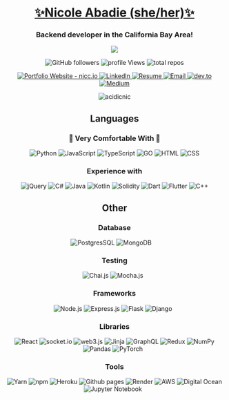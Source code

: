 [<h1 align="center">✨Nicole Abadie (she/her)✨</h1>](https://nicc.io/)

<h3 align="center">Backend developer in the California Bay Area!</h3>

<p align="center">
  <img src="https://images.weserv.nl/?url=avatars.githubusercontent.com/u/28547209?v=4&h=300&w=300&fit=cover&mask=circle&maxage=7d"></img>
</p>

<p align="center">
  <img alt="GitHub followers" src="https://img.shields.io/github/followers/acidicnic?labelColor=1f1f1f&logo=github&color=green">
  <img src="https://komarev.com/ghpvc/?username=acidicnic&label=Profile%20Views&label_color=1f1f1f&logo=github&color=green" alt="profile Views"/>
  <!-- <img src="https://badges.pufler.dev/commits/monthly/acidicnic?labelColor=1f1f1f&logo=github&color=green" alt="commits this month"/> -->
  <img src="https://badges.pufler.dev/repos/acidicnic?labelColor=1f1f1f&logo=github&color=green" alt="total repos"/>
</p>

<!-- <p align="center">
  <img src="https://komarev.com/ghpvc/?username=acidicnic&label=Profile%20Views&label_color=1f1f1f&logo=github&color=green" alt="profile Views"/>
</p> -->

<p align='center'>
  <a href="https://nicc.io">
    <img alt="Portfolio Website - nicc.io" src="https://img.shields.io/badge/Portfolio-nicc.io-hotpink?logo=undertale&logoColor=hotpink&labelColor=1f1f1f">
  </a>
  <a href="https://www.linkedin.com/in/nicoleabadie">
    <img alt="LinkedIn" src="https://img.shields.io/badge/LinkedIn-%230077B5.svg?logo=linkedin&logoColor=white"/>
  </a>
  <a href="https://github.com/AcidicNic/resume/raw/main/nicole_rocha_abadie_resume.pdf">
    <img alt ="Resume" src="https://img.shields.io/badge/Resume-white?logo=data%3Aimage%2Fpng%3Bbase64%2CiVBORw0KGgoAAAANSUhEUgAAAEIAAABCCAYAAADjVADoAAAACXBIWXMAAAsTAAALEwEAmpwYAAADvUlEQVR4nO2bS0hUURjHf2lpaUYWRBq9oBcVUoibIIQKetGmqE2ronIRBm56bIqiRUFQm8KEIqgwCqGSFoFFRbSooVpkYhQRiJKW2fthOXHgP3AZZu7MvXNzzkz3Dx%2FMPfe85jf3nPPdM9%2BBUK4qBGYA1Tli04ACAtQE4BjQC0RzzLqBg0BpphDmAq8dFb8EOoDfjrQPQMRC63b08SkwyS%2BEsfripqJbghJTJXBJ974BC7BTS4Dn6udtYISfSvaqgnZgdIL7ptKbytOCvTJPQo%2F6ucZPBU9UeKVLntnAEPA9iHH4D7Vb3%2BWMn8JfVbgkRb5XyrcwLn0RcBF46HFs39fkXE5wWqo%2B3vNTOCpLpYjymSUrpvl6SjKZ8R8Do1TfZM1TXoDucvSnWnVGhhvECaWdB2o8rv%2Fm1%2BtU%2BRWqr0ZD0AvIVhtAXFPaOj8NA6dVfocjbZZHoCU2gLjuAmKrVqIB4AYwJ0GeRpWvIxhZB2Jbgke4N4Gzk%2Fcg2pW%2BRatCm66dE5t1IH6q8J4U1uUBxIDSzfuL0T5dH7UZxBWPs3Q6IGKeaJsgvE%2BSzyoQxZrYjqSwHg8gjH%2FRFwfwQoK240FM15Lan6aZNg4HBSJdeV01zMTYoOGQbHmNB1EF%2FPL4hDbbCmIcsAzYmMCWA2UuINC7TLkHMxtJ1oHYAHxM8Qv2yqtMBiITWQGiEvii67vA5QT2SPdf5DOITfps3O5kKtROV2xpzUsQdfpsvpybYltrFfkE4qzSGnyAmOLwONfnOojVShtybPD8SLH2%2F1G%2B2HxinK2JwHhtvvbnoh9htBN453Htj1mHYwWpcMDJOT%2FCqXKPZnbP4zXGRz1W%2BBG2KQQhhSCkEIQUgsg2iAMOvyBbdsoGEPstAHHSBhC2KQQhhSCkEIQUgsg2iAIfL0lBmxUvXcezvHRGFeOVdRD1wFuPmylBmtmYOWQDCNsUgpBCEHEg3igKx83W%2Bg1djuTQ0EjXmvIdRJ%2Fis9wsFk3M%2F%2B5HRGX8735ENEgQ9TnsRwQKwjaFIKQQhBSCkEIQ2QZRDCweptN8QQelBwqiyQI%2FotUGEJt9nNwJ2uqHG8QdFazFXlWpjyZK2E2lyvfJTyONKmz%2B5rNVpY4ge3MAJplWKc8DP43UqrBxbWdir5rVz6tJ7hdrOEcV9uRLLaqgSyHFplLbNBX4rH6eizssM08HZKMKXCvy20iZIyQwqsew30IbdPRxUAdpnEe%2Bn%2BlwfUYaCWzXzOz1RF62rVPnR1KdcfWsIgs2ZtI1E7EXChf9BUdpGJJQdEHuAAAAAElFTkSuQmCC&logoColor=white&link=https%3A%2F%2Fgithub.com%2FAcidicNic%2Fresume%2Fraw%2Fmain%2Fnicole_rocha_abadie_resume.pdf"/>
  </a>
  <a href="mailto:nicole.rocha.abadie@gmail.com">
    <img alt="Email" src="https://img.shields.io/badge/Email-1f1f1f?logo=data:image/png;base64,iVBORw0KGgoAAAANSUhEUgAAAB4AAAAeCAYAAAA7MK6iAAAACXBIWXMAAAsTAAALEwEAmpwYAAABD0lEQVR4nO2UvU7DMBCAXYoQCJWhExK8TMTMRLduwNatS1+BATZWJrp1Y2NiTccO7dYH6BMgCvSrTjpLVmTynyX4k6wkZ/s+y/HZmECgtQDnwILmWAIXSemVPvtA3IA0ltyuy4q/gIG+nwLvNUo/gJ7mvgY+XbHwA9zq9xEwq0H6BhxrziHwLcGkWNgBY411gZcK0lfgUHONgF/b4RNbHjTeAR5LSJ+BA80xSXamiTMnp+Au+sk3wGSIhelf2+Uh928yOcT2gJw4B2TrGVPoYJqcYlsSZ25JOH1SijdFStEUEAtz5xKIgLW2yLl8ZAx1i4UVcFn1ujUlxMIGuJMFaLvXGE2LK2OC+P9sdSDQKvZNXEL/XxSdmQAAAABJRU5ErkJggg==&logoColor=white"/>
  </a>
  <a href="">
    <img alt ="dev.to" src="https://img.shields.io/badge/dev.to-0A0A0A?logo=dev.to&logoColor=white"/>
  </a>
  <a href="">
    <img alt ="Medium" src="https://img.shields.io/badge/Medium-12100E?logo=medium&logoColor=white"/>
  </a>
</p>

<p align="center"><img src="https://github-readme-streak-stats.herokuapp.com/?user=acidicnic&theme=cobalt" alt="acidicnic" /></p>


<h2 align="center">Languages</h2>

<h3 align="center">💖 Very Comfortable With 💖</h3>

<div align="center">
<img alt="Python" src="https://img.shields.io/badge/Python-3776AB?style=for-the-badge&logo=python&logoColor=white"/>
<img alt="JavaScript" src="https://img.shields.io/badge/JavaScript-F7DF1E?style=for-the-badge&logo=javascript&logoColor=black"/>
<img alt="TypeScript" src="https://img.shields.io/badge/TypeScript-007ACC?style=for-the-badge&logo=typescript&logoColor=white"/>
<img alt="GO" src="https://img.shields.io/badge/Go-00ADD8?style=for-the-badge&logo=go&logoColor=white"/>
<img alt="HTML" src="https://img.shields.io/badge/HTML5-E34F26?style=for-the-badge&logo=html5&logoColor=white"/>
<img alt="CSS" src="https://img.shields.io/badge/CSS3-1572B6?style=for-the-badge&logo=css3&logoColor=white"/>
</div>

<h3 align="center">Experience with</h3>

<div align="center">
<img alt="jQuery" src="https://img.shields.io/badge/jQuery-0769AD?style=for-the-badge&logo=jquery&logoColor=white"/>
<img alt="C#" src="https://img.shields.io/badge/C%23-239120?style=for-the-badge&logo=c-sharp&logoColor=white"/>
<img alt="Java" src="https://img.shields.io/badge/Java-ED8B00?style=for-the-badge&logo=openjdk&logoColor=white"/>
<img alt="Kotlin" src="https://img.shields.io/badge/Kotlin-0095D5?&style=for-the-badge&logo=kotlin&logoColor=white"/>
<img alt="Solidity" src="https://img.shields.io/badge/Solidity-2b247c?style=for-the-badge&logo=solidity&logoColor=white"/>
<img alt="Dart" src="https://img.shields.io/badge/Dart-0175C2?style=for-the-badge&logo=dart&logoColor=white"/>
<img alt="Flutter" src="https://img.shields.io/badge/Flutter-02569B?style=for-the-badge&logo=flutter&logoColor=white"/>
<img alt="C++" src="https://img.shields.io/badge/C%2B%2B-00599C?style=for-the-badge&logo=c%2B%2B&logoColor=white"/>
</div>

<h2 align="center">Other</h2>

<h3 align="center">Database</h3>

<div align="center">
  <img alt="PostgresSQL" src="https://img.shields.io/badge/PostgreSQL-316192?style=for-the-badge&logo=postgresql&logoColor=white"/>
  <img alt="MongoDB" src="https://img.shields.io/badge/MongoDB-4EA94B?style=for-the-badge&logo=mongodb&logoColor=white"/>
  <img alt="" src=""/>
  <img alt="" src=""/>
  <img alt="" src=""/>
  <img alt="" src=""/>
</div>

<h3 align="center">Testing</h3>
<div align="center">
  <img alt="Chai.js" src="https://img.shields.io/badge/chai.js-323330?style=for-the-badge&logo=chai&logoColor=red"/>
  <img alt="Mocha.js" src="https://img.shields.io/badge/mocha.js-323330?style=for-the-badge&logo=mocha&logoColor=Brown"/>
  <img alt="" src=""/>
  <img alt="" src=""/>
</div>
<h3 align="center">Frameworks</h3>
<div align="center">
  <img alt="Node.js" src="https://img.shields.io/badge/node.js-6DA55F?style=for-the-badge&logo=node.js&logoColor=white"/>
  <img alt="Express.js" src="https://img.shields.io/badge/express.js-%23404d59.svg?style=for-the-badge&logo=express&logoColor=%2361DAFB"/>
  <img alt="Flask" src="https://img.shields.io/badge/Flask-000000?style=for-the-badge&logo=flask&logoColor=white"/>
  <img alt="Django" src="https://img.shields.io/badge/Django-092E20?style=for-the-badge&logo=django&logoColor=white"/>
  <img alt="" src=""/>
  <img alt="" src=""/>
</div>
<h3 align="center">Libraries</h3>
<div align="center">
  <img alt="React" src="https://img.shields.io/badge/React-20232A?style=for-the-badge&logo=react&logoColor=61DAFB"/>
  <img alt="socket.io" src="https://img.shields.io/badge/Socket.io-black?style=for-the-badge&logo=socket.io&badgeColor=010101"/>
  <img alt="web3.js" src="https://img.shields.io/badge/web3.js-F16822?style=for-the-badge&logo=web3.js&logoColor=white"/>
  <img alt="Jinja" src="https://img.shields.io/badge/jinja-white.svg?style=for-the-badge&logo=jinja&logoColor=black"/>
  <img alt="GraphQL" src="https://img.shields.io/badge/-GraphQL-E10098?style=for-the-badge&logo=graphql&logoColor=white"/>
  <img alt="Redux" src="https://img.shields.io/badge/redux-%23593d88.svg?style=for-the-badge&logo=redux&logoColor=white"/>
  <img alt="NumPy" src="https://img.shields.io/badge/numpy-%23013243.svg?style=for-the-badge&logo=numpy&logoColor=white"/>
  <img alt="Pandas" src="https://img.shields.io/badge/pandas-%23150458.svg?style=for-the-badge&logo=pandas&logoColor=white"/>
  <img alt="PyTorch" src="https://img.shields.io/badge/PyTorch-%23EE4C2C.svg?style=for-the-badge&logo=PyTorch&logoColor=white"/>
  <img alt="" src=""/>
  <img alt="" src=""/>
</div>

<h3 align="center">Tools</h3>
<div align="center">
  <img alt="Yarn" src="https://img.shields.io/badge/yarn-%232C8EBB.svg?style=for-the-badge&logo=yarn&logoColor=white"/>
  <img alt="npm" src="https://img.shields.io/badge/NPM-%23CB3837.svg?style=for-the-badge&logo=npm&logoColor=white"/>
  <img alt="Heroku" src="https://img.shields.io/badge/heroku-%23430098.svg?style=for-the-badge&logo=heroku&logoColor=white"/>
  <img alt="Github pages" src="https://img.shields.io/badge/github%20pages-121013?style=for-the-badge&logo=github&logoColor=white"/>
  <img alt="Render" src="https://img.shields.io/badge/Render-%46E3B7.svg?style=for-the-badge&logo=render&logoColor=white"/>
  <img alt="AWS" src="https://img.shields.io/badge/AWS-%23FF9900.svg?style=for-the-badge&logo=amazon-aws&logoColor=white"/>
  <img alt="Digital Ocean" src="https://img.shields.io/badge/DigitalOcean-%230167ff.svg?style=for-the-badge&logo=digitalOcean&logoColor=white"/>
  <img alt="Jupyter Notebook" src="https://img.shields.io/badge/jupyter-%23FA0F00.svg?style=for-the-badge&logo=jupyter&logoColor=white"/>
  <img alt="" src=""/>
  <img alt="" src=""/>
</div>



<!-- <h2 align="center">✨About Me✨</h2>

<h2 align="center">Skills & Strengths</h2>
<details>
<summary align="center"><h3>Always Learning</h3></summary>
<p>I enjoy problem solving and I'm a fast learner. Most of the time when I come back to a project after some time and read my old code, I'm shocked by how different the code is compared to how I would write it now. I'm very passionate about software development and have so many ideas for projects that I want to work on. I'm a hands on learner, so I learn best by doing. I have a wide variety of projects on my portfolio (nicc.io) and even more on my GitHub (@AcidicNic).</p>
</details>

<details>
<summary align="center"><h3>Working with others</h3></summary>
<p>I genuinely love writing code. I get a lot of satisfaction and joy from overcoming roadblocks, trying new things, and discussing code and ideas with other engineers and people in more creative roles. I'm laid back and easy to get along with, "chill" is how most people describe me haha. While most of my experience has been working alone, I really enjoy working with others! I always have a good time bouncing ideas off of people. I take criticism well, I don't really take it personally or get defensive. I acknowledge that I don't know everything and there's always ways to improve. I like getting feedback and using it to grow and improve my skills. There's so much value in working with a group of people who all have different perspectives, skills, and backgrounds.</p>
</details>

<details>
<summary align="center"><h3>Jack of All Trades</h3></summary>
<p>I like to be organized. I write solid readme's, documentation, and comments. I like to look into best practices and lint my code. My professional experience includes backend development, some frontend (android and web), developing and using APIs, database management & structure, and a variety of odd jobs like crypto and AI stuff. Outside of the things I am very comfortable with, I consider myself to be a jack of all trades. I like to change things up and try things outside of my comfort zone, so I've picked up an assortment of skills over the years:
<ul> <li> Arduino/hardware, DNS & domain management, technical writing (articles, tutorials, documentation), cloud platforms (like AWS), git, GitHub, vim, linux, bash, making browser games with Node.js or React, websockets, Ethereum smart contracts, HTTP protocols, data modeling, photoshop</li></ul></p>
</details>

---

<h2 align="center">Passions & Values</h2>
<details>
  <summary align="center"><h3>Diversity and Inclusion</h3></summary>

  <p>I like to have appreciation for, acceptance of, and understanding of people who are different from me. Being a hispanic immigrant and a lesbian in an industry filled with men, I've come to appreciate and understand the need for safe spaces for underrepresented communities like women, LGBTQ+, and BIPOC (black, indigenous, people of color). It's very important to make sure people in these communities are respected, given a voice, and have a space to talk about their experiences with people who understand them.</p>
</details>

<details>
  <summary align="center"><h3>Being a Queer Woman in Tech</h3></summary>

  <p>Out of about 300 student in my college's Applied Computer Science program, there was under 20 women. I've been the only women in a CS class many times, including the first ever computer science class that I took back in 9th grade. I break a lot of people's expectations. I've spent my whole life feeling like I need to prove myself to others. I've come across people who underestimated my technical skills or knowledge on a topic upon first meeting me, but I typically gain their respect after talking to them for a bit because they realize that I know what I'm talking about. I've been in classes where on the first day someone speaks to me in a patronizing way and assumes I don't know anything, but a couple weeks later they're asking me for help or inviting me to work on a project with them.</p>
</details>

<details>
  <summary align="center"><h3>Other Passions & Hobbies</h3></summary>

  <p>I'm passionate about activism, human rights, and sustainability. As well as an empathetic evidence-based harm reduction approach to substance abuse and addiction. I'm certified by the Red Cross in First Aid for Opioid Overdoses and I always carry Narcan (a nasal spray that temporarily reverses opioid overdoses) with me. I plan on getting First Aid and CPR certifications from the Red Cross as well.</p>

  <p>I'm proud to have been born in Uruguay. A country that legalized gay marriage, abortion, and recreational cannabis all at once time back in 2013. Two years before the United States federally legalized gay marriage.</p>

  <p>Besides than writing code, I like video games, drawing, making jewelry, listening to music, going to concerts, and hiking.</p>
</details>

---

<h2 align="center">Background & Education</h2>

<details>
  <summary align="center"><h3>Childhood Inspiration</h3></summary>
  
  <p>I was born in Uruguay and came to America with my mom when I was only 3 years old. My mom was and still is a software developer, a few years ago she finally got her dream job. She's always been an inspiration to me. She raised me to be bilingual and never let me forget how to speak Spanish. She helped me find my passion and has always been very supportive. She even has ADHD just like me, despite that she's smart and dedicated. She's living proof that I don't have to limit myself based on other people's expectations of me.</p>
</details>

<details>
  <summary align="center"><h3>High School & Community College</h3></summary>
  
  <p>School was really hard for me, until I found computer science. I have ADHD and was unmedicated up until the age of 19. I struggled a lot and would often do my work either,  in class immediately after it was assigned, or at the last minute when the wave of "oh shit, i have to turn this in really soon" adrenaline hit me. I did good on tests because I actually did pay attention in class, but I had a hard time completing assignments, especially essays. It didn't help that I moved around a lot throughout my childhood and attended 4 different high schools. I actually never graduated from high school, instead I took the CHSPE (California High School Proficiency Exam). I passed on my first try and continued to attend my local community college, to take classes that were fun and I was actually good at, like math and computer science courses. The difference was night and day. It wasn't a struggle to do my work anymore. I didn't have to force myself to get through it, because I was actually looking forward to doing my homework. I always went go above and beyond on my programming assignments, to challenge myself. I went out of my way to learn and do more by researching topics outside of the class and the textbook. I learned how to learn. It's different for everyone and I had finally found a strategy that worked for me.</p>
</details>

<details>
  <summary align="center"><h3>Unconventional College Experience</h3></summary>
  
  <p>I eventually applied to a new computer science college in San Francisco, called Make School. They were in the process of getting accredited and I would have gotten an actual Bachelors from them. They were being accredited though another college, Dominican University of California. Due to financial issues, <a href="https://www.dominican.edu/news/news-listing/dominican-welcomes-new-continuing-applied-computer-science-students">Dominican University absorbed Make School</a>], making it their Applied Computer Science program. This happened It's still the same program even with a lot of the same professors, but now instead of having their own building in San Francisco, the classes take place on online or on Dominican's campus in San Rafael.</p>

  <p>This college was the best thing that ever happened to me. I really flourished and became a more confident & skilled developer during my time there. I really worked on myself during this time. I went to therapy, found ways to work with my ADHD, and figured out how to discipline & motivate myself.</p>

  <p>Unlike the CS community college classes I took before, Make School taught us practical and up-to-date tech tools & skills, everything was project based, and we were always encouraged self-learn and to keep learning outside of class. We were encouraged to ask questions, have discussions, do our own research, be creative, work on personal projects, read documentation, and go beyond assignment requirements to challenge and improve ourselves. The professors were passionate, smart, and talented software engineers who I looked up to a lot. They were supportive, gave great advice, and unlike the student population, half of them were women. The classes were small and intimate. There was a variety of courses to choose from, about backend web, frontend web, mobile, data science, machine learning, and even crypto. I learned about: 
  
  <ul><li>GitHub, making websites, making APIs, databases, cloud services, data structures, sorting algorithms, hosting, domains, writing technical articles, preparing for interviews, job search, using Docker, making Python & npm packages, using libraries & APIs, working in teams, and so much more!</li></ul></p>

  <p>I got to live in San Francisco by Chinatown and walk to my school by Union Square everyday for almost 2 years. The people there were great too, I made lifelong friends at Make School. The school had a very welcoming and cozy atmosphere. It sort of felt like a startup. It wasn't the traditional college experience, but I wouldn't change a thing. It was the perfect fit for me. I found my home, my people, and myself there.</p>
</details>

<details>
  <summary align="center"><h3>Where I'm at Now</h3></summary>

  <p>I'm still missing one general ed course, philosophy. I put this on the back-burner and have been working for the last couple years. Finding full time work is currently my main priority, but getting my bachelors is very important to me as well. I'm planning on taking the last course I need online next semester in Spring of 2024. Then I'll finally have my degree! It's been years since I completed all of the other courses I needed and even extra CS classes just for fun. So despite not officially having the degree, it kinda feels like I already have it. It's been a long road filled with challenges and so much growth, but I'm in the home stretch. I just need to take that class.</p>

  <p>I still like to learn things and take courses. I use LinkedIn Learning quite a bit and I enjoy reading Medium articles written by other software engineers.</p>
</details>

<details>
  <summary align="center"><h3>Future Plans</h3></summary>
  <p>I'd like to go back too school at some point and work on getting a masters. Maybe even study a different field, that would blend well with my computer science skills. But that probably wont be for a while, as I'm trying to build a more solid foundation for myself first.</p>
</details> -->

